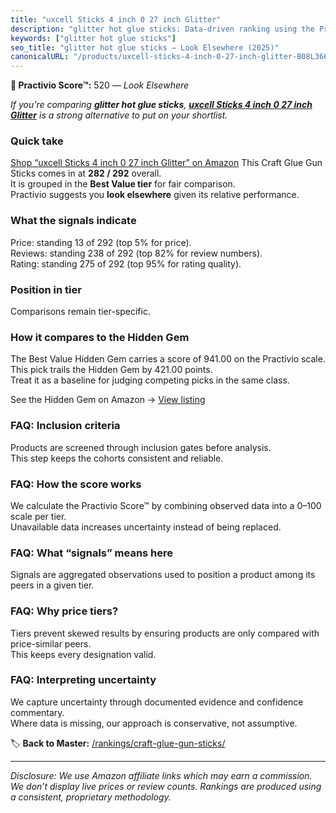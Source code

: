 ```yaml
---
title: "uxcell Sticks 4 inch 0 27 inch Glitter"
description: "glitter hot glue sticks: Data-driven ranking using the Practivio Score™. Positioned by quality, value, demand, findability, momentum."
keywords: ["glitter hot glue sticks"]
seo_title: "glitter hot glue sticks — Look Elsewhere (2025)"
canonicalURL: "/products/uxcell-sticks-4-inch-0-27-inch-glitter-B08L3669P1/"
---
```


**🚫 Practivio Score™:** 520 — _Look Elsewhere_


*If you're comparing **glitter hot glue sticks**, **[uxcell Sticks 4 inch 0 27 inch Glitter](https://www.amazon.com/dp/B08L3669P1?tag=practivio-20)** is a strong alternative to put on your shortlist.*
### Quick take
[Shop “uxcell Sticks 4 inch 0 27 inch Glitter” on Amazon](https://www.amazon.com/dp/B08L3669P1?tag=practivio-20)
This Craft Glue Gun Sticks comes in at **282 / 292** overall.  
It is grouped in the **Best Value tier** for fair comparison.  
Practivio suggests you **look elsewhere** given its relative performance.

### What the signals indicate
Price: standing 13 of 292 (top 5% for price).  
Reviews: standing 238 of 292 (top 82% for review numbers).  
Rating: standing 275 of 292 (top 95% for rating quality).  

### Position in tier
Comparisons remain tier-specific.

### How it compares to the Hidden Gem
The Best Value Hidden Gem carries a score of 941.00 on the Practivio scale.  
This pick trails the Hidden Gem by 421.00 points.  
Treat it as a baseline for judging competing picks in the same class.  

See the Hidden Gem on Amazon → [View listing](https://www.amazon.com/dp/B06W2NBCW5?tag=practivio-20)

### FAQ: Inclusion criteria
Products are screened through inclusion gates before analysis.  
This step keeps the cohorts consistent and reliable.

### FAQ: How the score works
We calculate the Practivio Score™ by combining observed data into a 0–100 scale per tier.  
Unavailable data increases uncertainty instead of being replaced.

### FAQ: What “signals” means here
Signals are aggregated observations used to position a product among its peers in a given tier.

### FAQ: Why price tiers?
Tiers prevent skewed results by ensuring products are only compared with price-similar peers.  
This keeps every designation valid.

### FAQ: Interpreting uncertainty
We capture uncertainty through documented evidence and confidence commentary.  
Where data is missing, our approach is conservative, not assumptive.


🏷️ **Back to Master:** [/rankings/craft-glue-gun-sticks/](/rankings/craft-glue-gun-sticks/)

---
_Disclosure: We use Amazon affiliate links which may earn a commission. We don’t display live prices or review counts. Rankings are produced using a consistent, proprietary methodology._
